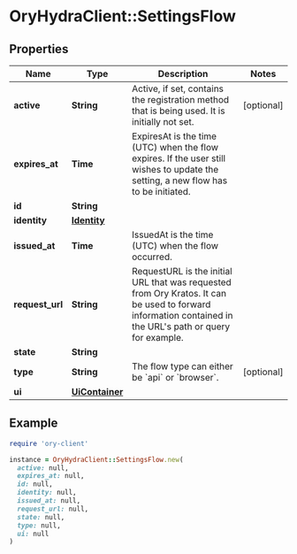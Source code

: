 # OryHydraClient::SettingsFlow

## Properties

| Name | Type | Description | Notes |
| ---- | ---- | ----------- | ----- |
| **active** | **String** | Active, if set, contains the registration method that is being used. It is initially not set. | [optional] |
| **expires_at** | **Time** | ExpiresAt is the time (UTC) when the flow expires. If the user still wishes to update the setting, a new flow has to be initiated. |  |
| **id** | **String** |  |  |
| **identity** | [**Identity**](Identity.md) |  |  |
| **issued_at** | **Time** | IssuedAt is the time (UTC) when the flow occurred. |  |
| **request_url** | **String** | RequestURL is the initial URL that was requested from Ory Kratos. It can be used to forward information contained in the URL&#39;s path or query for example. |  |
| **state** | **String** |  |  |
| **type** | **String** | The flow type can either be &#x60;api&#x60; or &#x60;browser&#x60;. | [optional] |
| **ui** | [**UiContainer**](UiContainer.md) |  |  |

## Example

```ruby
require 'ory-client'

instance = OryHydraClient::SettingsFlow.new(
  active: null,
  expires_at: null,
  id: null,
  identity: null,
  issued_at: null,
  request_url: null,
  state: null,
  type: null,
  ui: null
)
```

